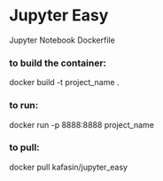 # Jupyter Easy
Jupyter Notebook Dockerfile

### to build the container:

  docker build -t project_name .
  
### to run:

  docker run -p 8888:8888 project_name

### to pull:

  docker pull kafasin/jupyter_easy
